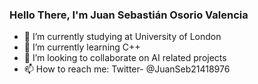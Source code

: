 ### Hello There, I'm Juan Sebastián Osorio Valencia

- 🔭 I’m currently studying at University of London
- 🌱 I’m currently learning C++
- 👯 I’m looking to collaborate on AI related projects
- 📫 How to reach me: Twitter- @JuanSeb21418976

